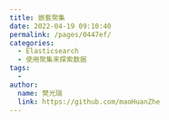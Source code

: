 ```yaml
---
title: 嵌套聚集
date: 2022-04-19 09:10:40
permalink: /pages/0447ef/
categories:
  - Elasticsearch
  - 使用聚集来探索数据
tags:
  - 
author: 
  name: 樊光瑞
  link: https://github.com/maoHuanZhe
---
```


